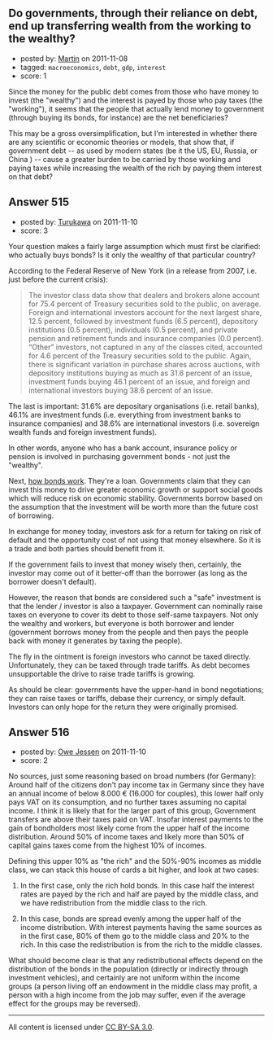 ## Do governments, through their reliance on debt, end up transferring wealth from the working to the wealthy?

- posted by: [Martin](https://stackexchange.com/users/-1/354-martin) on 2011-11-08
- tagged: `macroeconomics`, `debt`, `gdp`, `interest`
- score: 1

Since the money for the public debt comes from those who have money to invest (the "wealthy") and the interest is payed by those who pay taxes (the "working"), it seems that the people that actually lend money to government (through buying its bonds, for instance) are the net beneficiaries? 

This may be a gross oversimplification, but I'm interested in whether there are any scientific or economic theories or models, that show that, if government debt -- as used by modern states (be it the US, EU, Russia, or China ) -- cause a greater burden to be carried by those working and paying taxes while increasing the wealth of the rich by paying them interest on that debt?


## Answer 515

- posted by: [Turukawa](https://stackexchange.com/users/-1/48-turukawa) on 2011-11-10
- score: 3

<p>Your question makes a fairly large assumption which must first be clarified: who actually buys bonds? Is it only the wealthy of that particular country?</p>

<p>According to the Federal Reserve of New York (in a release from 2007, i.e. just before the current crisis):</p>

<blockquote>
  <p>The investor class data show that dealers and brokers alone account
  for 75.4 percent of Treasury securities sold to the public, on
  average. Foreign and international investors account for the next
  largest share, 12.5 percent, followed by investment funds (6.5
  percent), depository institutions (0.5 percent), individuals (0.5
  percent), and private pension and retirement funds and insurance
  companies (0.0 percent). “Other” investors, not captured in any of the
  classes cited, accounted for 4.6 percent of the Treasury securities
  sold to the public. Again, there is significant variation in purchase
  shares across auctions, with depository institutions buying as much as
  31.6 percent of an issue, investment funds buying 46.1 percent of an issue, and foreign and international investors buying 38.6 percent of
  an issue.</p>
</blockquote>

<p>The last is important: 31.6% are depositary organisations (i.e. retail banks), 46.1% are investment funds (i.e. everything from investment banks to insurance companies) and 38.6% are international investors (i.e. sovereign wealth funds and foreign investment funds).</p>

<p>In other words, anyone who has a bank account, insurance policy or pension is involved in purchasing government bonds - not just the "wealthy".</p>

<p>Next, <a href="http://www.moneyweek.com/investments/what-should-you-expect-if-you-invest-in-bonds" rel="nofollow">how bonds work</a>.  They're a loan.  Governments claim that they can invest this money to drive greater economic growth or support social goods which will reduce risk on economic stability.  Governments borrow based on the assumption that the investment will be worth more than the future cost of borrowing.</p>

<p>In exchange for money today, investors ask for a return for taking on risk of default and the opportunity cost of not using that money elsewhere.  So it is a trade and both parties should benefit from it.</p>

<p>If the government fails to invest that money wisely then, certainly, the investor may come out of it better-off than the borrower (as long as the borrower doesn't default).</p>

<p>However, the reason that bonds are considered such a "safe" investment is that the lender / investor is also a taxpayer.  Government can nominally raise taxes on everyone to cover its debt to those self-same taxpayers.  Not only the wealthy and workers, but everyone is both borrower and lender (government borrows money from the people and then pays the people back with money it generates by taxing the people).</p>

<p>The fly in the ointment is foreign investors who cannot be taxed directly.  Unfortunately, they can be taxed through trade tariffs.  As debt becomes unsupportable the drive to raise trade tariffs is growing.</p>

<p>As should be clear: governments have the upper-hand in bond negotiations; they can raise taxes or tariffs, debase their currency, or simply default.  Investors can only hope for the return they were originally promised.</p>



## Answer 516

- posted by: [Owe Jessen](https://stackexchange.com/users/-1/81-owe-jessen) on 2011-11-10
- score: 2

No sources, just some reasoning based on broad numbers (for Germany): Around half of the citizens don't pay income tax in Germany since they have an annual income of below 8.000 € (16.000 for couples), this lower half only pays VAT on its consumption, and no further taxes assuming no capital income. I think it is likely that for the larger part of this group, Government transfers are above their taxes paid on VAT. Insofar interest payments to the gain of bondholders most likely come from the upper half of the income distribution. Around 50% of income taxes and likely more than 50% of capital gains taxes come from the highest 10% of incomes. 

Defining this upper 10% as "the rich" and the 50%-90% incomes as middle class, we can stack this house of cards a bit higher, and look at two cases: 

1. In the first case, only the rich hold bonds. In this case half the interest rates are payed by the rich and half are payed by the middle class, and we have redistribution from the middle class to the rich. 

2. In this case, bonds are spread evenly among the upper half of the income distribution. With interest payments having the same sources as in the first case, 80% of them go to the middle class and 20% to the rich. In this case the redistribution is from the rich to the middle classes. 

What should become clear is that any redistributional effects depend on the distribution of the bonds in the population (directly or indirectly through investment vehicles), and certainly are not uniform within the income groups (a person living off an endowment in the middle class may profit, a person with a high income from the job may suffer, even if the average effect for the groups may be reversed). 



---

All content is licensed under [CC BY-SA 3.0](https://creativecommons.org/licenses/by-sa/3.0/).
